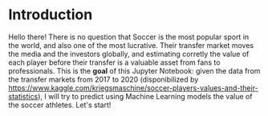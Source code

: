# Introduction

Hello there! There is no question that Soccer is the most popular sport in the world, and also one of the most lucrative. Their transfer market moves the media and the investors globally, and estimating corretly the value of each player before their transfer is a valuable asset from fans to professionals. This is the **goal** of this Jupyter Notebook: given the data from the transfer markets from 2017 to 2020 (disponibilized by https://www.kaggle.com/kriegsmaschine/soccer-players-values-and-their-statistics), I will try to predict using Machine Learning models the value of the soccer athletes. Let's start! 